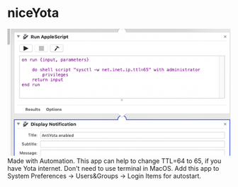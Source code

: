 # niceYota
![inner img](/img/1.png)
Made with Automation. This app can help to change TTL=64 to 65, if you have Yota internet. Don't need to use terminal in MacOS.
Add this app to System Preferences -> Users&Groups -> Login Items for autostart.
